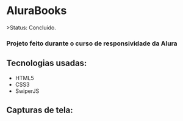 <H1>AluraBooks</H1>
>Status: Concluído.

### Projeto feito durante o curso de responsividade da Alura

## Tecnologias usadas:

+ HTML5
+ CSS3
+ SwiperJS

## Capturas de tela:
  
